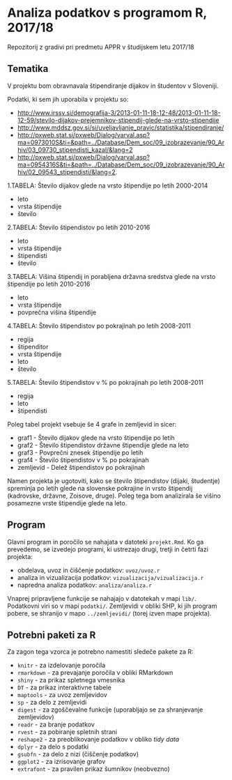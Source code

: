 # Analiza podatkov s programom R, 2017/18

Repozitorij z gradivi pri predmetu APPR v študijskem letu 2017/18

## Tematika

V projektu bom obravnavala štipendiranje dijakov in študentov v Sloveniji.

Podatki, ki sem jih uporabila v projektu so:
* http://www.irssv.si/demografija-3/2013-01-11-18-12-48/2013-01-11-18-12-59/stevilo-dijakov-prejemnikov-stipendij-glede-na-vrsto-stipendije
* http://www.mddsz.gov.si/si/uveljavljanje_pravic/statistika/stipendiranje/
* http://pxweb.stat.si/pxweb/Dialog/varval.asp?ma=0973010S&ti=&path=../Database/Dem_soc/09_izobrazevanje/90_Arhiv/03_09730_stipendisti_kazal/&lang=2
* http://pxweb.stat.si/pxweb/Dialog/varval.asp?ma=0954316S&ti=&path=../Database/Dem_soc/09_izobrazevanje/90_Arhiv/02_09543_stipendisti/&lang=2.


1.TABELA: Število dijakov glede na vrsto štipendije po letih 2000-2014
- leto
- vrsta štipendije
- število

2.TABELA: Število štipendistov po letih 2010-2016
- leto
- vrsta štipendije
- štipendisti
- število

3.TABELA: Višina štipendij in porabljena državna sredstva glede na vrsto štipendije po letih 2010-2016
- leto
- vrsta štipendije
- povprečna višina štipendije

4.TABELA: Število štipendistov po pokrajinah po letih 2008-2011
- regija
- štipenditor
- vrsta štipendije
- leto
- število

5.TABELA: Število štipendistov v % po pokrajinah po letih 2008-2011
- regija
- leto
- štipendisti

Poleg tabel projekt vsebuje še 4 grafe in zemljevid in sicer:
- graf1 - Število dijakov glede na vrsto štipendije po letih
- graf2 - Število štipendistov državne štipendije glede na leto
- graf3 - Povprečni znesek štipendije po letih
- graf4 - Število štipendistov v % po pokrajinah
- zemljevid - Delež štipendistov po pokrajinah

Namen projekta je ugotoviti, kako se število štipendistov (dijaki, študentje) spreminja po letih glede na slovenske pokrajine in vrsto štipendij (kadrovske, državne, Zoisove, druge).
Poleg tega bom analizirala še višino posamezne vrste štipendije glede na leto.

## Program

Glavni program in poročilo se nahajata v datoteki `projekt.Rmd`. Ko ga prevedemo,
se izvedejo programi, ki ustrezajo drugi, tretji in četrti fazi projekta:

* obdelava, uvoz in čiščenje podatkov: `uvoz/uvoz.r`
* analiza in vizualizacija podatkov: `vizualizacija/vizualizacija.r`
* napredna analiza podatkov: `analiza/analiza.r`

Vnaprej pripravljene funkcije se nahajajo v datotekah v mapi `lib/`. Podatkovni
viri so v mapi `podatki/`. Zemljevidi v obliki SHP, ki jih program pobere, se
shranijo v mapo `../zemljevidi/` (torej izven mape projekta).

## Potrebni paketi za R

Za zagon tega vzorca je potrebno namestiti sledeče pakete za R:

* `knitr` - za izdelovanje poročila
* `rmarkdown` - za prevajanje poročila v obliki RMarkdown
* `shiny` - za prikaz spletnega vmesnika
* `DT` - za prikaz interaktivne tabele
* `maptools` - za uvoz zemljevidov
* `sp` - za delo z zemljevidi
* `digest` - za zgoščevalne funkcije (uporabljajo se za shranjevanje zemljevidov)
* `readr` - za branje podatkov
* `rvest` - za pobiranje spletnih strani
* `reshape2` - za preoblikovanje podatkov v obliko *tidy data*
* `dplyr` - za delo s podatki
* `gsubfn` - za delo z nizi (čiščenje podatkov)
* `ggplot2` - za izrisovanje grafov
* `extrafont` - za pravilen prikaz šumnikov (neobvezno)


